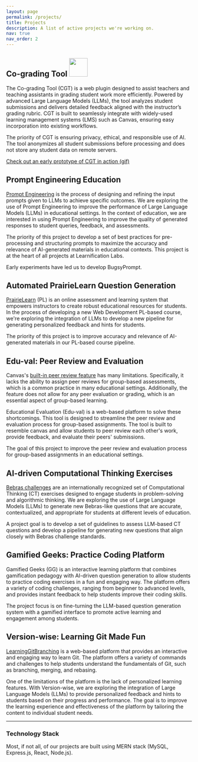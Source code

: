 ```yaml
---
layout: page
permalink: /projects/
title: Projects
description: A list of active projects we're working on.
nav: true
nav_order: 2
---
```


## Co-grading Tool <img src="https://raw.githubusercontent.com/FortAwesome/Font-Awesome/refs/heads/6.x/svgs/brands/react.svg" width="50" height="50">

The Co-grading Tool (CGT) is a web plugin designed to assist teachers and teaching assistants in grading student work more efficiently. Powered by advanced Large Language Models (LLMs), the tool analyzes student submissions and delivers detailed feedback aligned with the instructor’s grading rubric. CGT is built to seamlessly integrate with widely-used learning management systems (LMS) such as Canvas, ensuring easy incorporation into existing workflows.

The priority of CGT is ensuring privacy, ethical, and responsible use of AI. The tool anonymizes all student submissions before processing and does not store any student data on remote servers.

[Check out an early prototype of CGT in action (gif)](/assets/img/custom/CGT.gif)

## Prompt Engineering Education

[Prompt Engineering](https://www.promptingguide.ai/) is the process of designing and refining the input prompts given to LLMs to achieve specific outcomes. We are exploring the use of Prompt Engineering to improve the performance of Large Language Models (LLMs) in educational settings. In the context of education, we are interested in using Prompt Engineering to improve the quality of generated responses to student queries, feedback, and assessments.

The priority of this project to develop a set of best practices for pre-processing and structuring prompts to maximize the accuracy and relevance of AI-generated materials in educational contexts. This project is at the heart of all projects at Learnification Labs.

Early experiments have led us to develop BugsyPrompt.

## Automated PrairieLearn Question Generation

[PrairieLearn](https://www.prairielearn.com/) (PL) is an online assessment and learning system that empowers instructors to create robust educational resources for students. In the process of developing a new Web Development PL-based course, we're exploring the integration of LLMs to develop a new pipeline for generating personalized feedback and hints for students.

The priority of this project is to improve accuracy and relevance of AI-generated materials in our PL-based course pipeline.

## Edu-val: Peer Review and Evaluation

Canvas's [built-in peer review feature](https://community.canvaslms.com/t5/Instructor-Guide/How-do-I-use-peer-review-assignments-in-a-course/ta-p/697) has many limitations. Specifically, it lacks the ability to assign peer reviews for group-based assessments, which is a common practice in many educational settings. Additionally, the feature does not allow for any peer evaluation or grading, which is an essential aspect of group-based learning.

Educational Evaluation (Edu-val) is a web-based platform to solve these shortcomings. This tool is designed to streamline the peer review and evaluation process for group-based assignments. The tool is built to resemble canvas and allow students to peer review each other's work, provide feedback, and evaluate their peers' submissions.

The goal of this project to improve the peer review and evaluation process for group-based assignments in an educational settings.

## AI-driven Computational Thinking Exercises

[Bebras challenges](https://www.bebraschallenge.org/) are an internationally recognized set of Computational Thinking (CT) exercises designed to engage students in problem-solving and algorithmic thinking. We are exploring the use of Large Language Models (LLMs) to generate new Bebras-like questions that are accurate, contextualized, and appropriate for students at different levels of education.

A project goal is to develop a set of guidelines to assess LLM-based CT questions and develop a pipeline for generating new questions that align closely with Bebras challenge standards.

## Gamified Geeks: Practice Coding Platform

Gamified Geeks (GG) is an interactive learning platform that combines gamification pedagogy with AI-driven question generation to allow students to practice coding exercises in a fun and engaging way. The platform offers a variety of coding challenges, ranging from beginner to advanced levels, and provides instant feedback to help students improve their coding skills.

The project focus is on fine-turning the LLM-based question generation system with a gamified interface to promote active learning and engagement among students.

## Version-wise: Learning Git Made Fun

[LearningGitBranching](https://learngitbranching.js.org/) is a web-based platform that provides an interactive and engaging way to learn Git. The platform offers a variety of commands and challenges to help students understand the fundamentals of Git, such as branching, merging, and rebasing.

One of the limitations of the platform is the lack of personalized learning features. With Version-wise, we are exploring the integration of Large Language Models (LLMs) to provide personalized feedback and hints to students based on their progress and performance. The goal is to improve the learning experience and effectiveness of the platform by tailoring the content to individual student needs.

---

### Technology Stack

Most, if not all, of our projects are built using MERN stack (MySQL, Express.js, React, Node.js).
